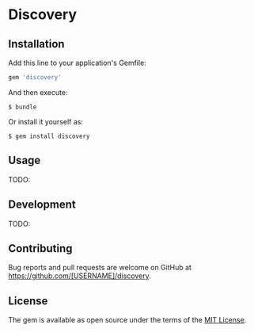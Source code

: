 # Discovery


## Installation

Add this line to your application's Gemfile:

```ruby
gem 'discovery'
```

And then execute:

    $ bundle

Or install it yourself as:

    $ gem install discovery

## Usage

TODO:

## Development

TODO:

## Contributing

Bug reports and pull requests are welcome on GitHub at https://github.com/[USERNAME]/discovery.


## License

The gem is available as open source under the terms of the [MIT License](http://opensource.org/licenses/MIT).
